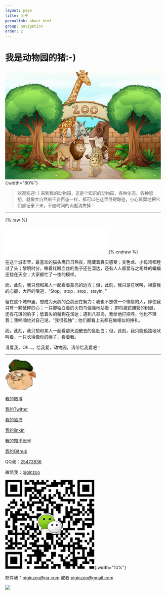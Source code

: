 ```yaml
---
layout: page
title: 关于
permalink: about.html
group: navigation
order: 2
---
```


# 我是动物园的猪:-)

![我的动物园](/images/zoo.jpg){:width="80%"}

>欢迎欢迎:-)
>来到我的动物园，这是个知识的动物园，各种生态、各种思想，就像大自然的千姿百态一样，都可以在这里寻得踪迹，小心翼翼地把它们都记录下来，不随时间的流逝消失掉：

<hr>

{% raw %}
<iframe frameborder="no" border="0" marginwidth="0" marginheight="0" width="330" height="86" src="//music.163.com/outchain/player?type=2&id=721314&auto=1&height=66">
</iframe>
{% endraw %}


在这个城市里，最喜欢的猫头鹰日日熬夜，隐藏着真实感受；变色龙、小母鸡都睡过了头；黎明时分，睁着红眼血丝的兔子还在溜达，还有人人都爱与之相处的蝙蝠还挂在天空；大家都忙了一夜的模样。

而，此刻，我只想和某人一起看着蒙亮的远方；但，此刻，我只是在吠叫，袒露我的心扉，大声的嚷道，“Stop，stop，stop，stayin。”

留在这个城市里，想成为天鹅的企鹅还在努力；我也不想做一个懒惰的人，即使我只有一颗破碎的心；一只脚独立着的火烈鸟倔强地站着；
即将被蛇捕获的树蛙，还有花斑的豹子；低着头的鬣狗在溜达；遇到八哥鸟，我给他打招呼，他也不理我；我喃喃地对自己说，“我很孤独”；他们都看上去都在做相似的挣扎。

而，此刻，我只想和某人一起看那天边散去的鱼肚白；但，此刻，我只能孤独地吠叫着，一只长得像你的猴子，看着我。

请爱我，Oh...，给我爱，动物园，请带给我爱吧！

<hr>

![动物园de猪](/images/site.jpg)

[我的微博](http://weibo.com/pigzoo)

[我的Twitter](https://twitter.com/piginzoo)

[我的脸书](https://www.facebook.com/piginzoo)

[我的linkin](https://www.linkedin.com/in/%E5%88%9B-%E5%88%98-0490928a/)

[我的知乎账号](https://www.zhihu.com/people/piginzoo/)

[我的Github](https://github.com/piginzoo)

QQ我：[25473936]()

微信我：[piginzoo]()

![](/images/weixin.png){:width="10%"}

邮件我：<piginzoo@qq.com> 或者 <piginzoo@gmail.com>

<a target="_blank" href="http://mail.qq.com/cgi-bin/qm_share?t=qm_mailme&email=s8Pa1Nrdydzc88LCndDc3g" style="text-decoration:none;"><img src="http://rescdn.qqmail.com/zh_CN/htmledition/images/function/qm_open/ico_mailme_01.png"/></a>
